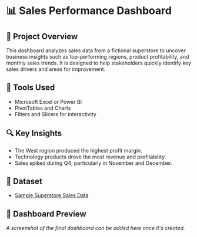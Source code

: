 # 📊 Sales Performance Dashboard

## 📁 Project Overview
This dashboard analyzes sales data from a fictional superstore to uncover business insights such as top-performing regions, product profitability, and monthly sales trends. It is designed to help stakeholders quickly identify key sales drivers and areas for improvement.

## 🧰 Tools Used
- Microsoft Excel or Power BI
- PivotTables and Charts
- Filters and Slicers for interactivity

## 🔍 Key Insights
- The West region produced the highest profit margin.
- Technology products drove the most revenue and profitability.
- Sales spiked during Q4, particularly in November and December.

## 🧾 Dataset
- [Sample Superstore Sales Data](https://community.tableau.com/s/question/0D54T00000CWe5vSAD/sample-superstore-sales-excelxls)

## 📸 Dashboard Preview
_A screenshot of the final dashboard can be added here once it's created._

